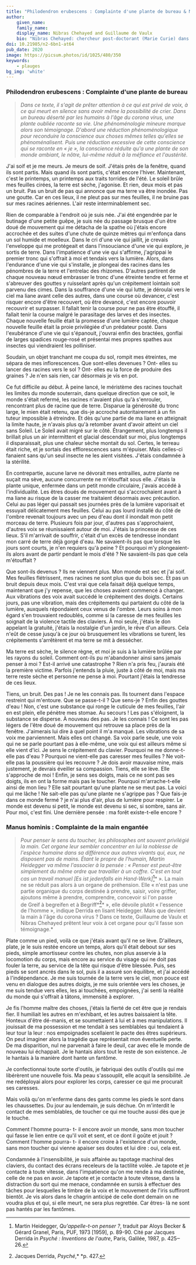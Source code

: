 ```yaml
---
title: "Philodendron erubescens : Complainte d'une plante de bureau & Manus hominis : Complainte de la main engantée"
author:
    given_name: 
    family_name: 
    display_name: Nibras Chehayed and Guillaume de Vaulx
    bio: "Nibras Chehayed: chercheur post-doctorant (Marie Curie) dans le domaine de la philosophie contemporaine, rattaché au CERILAC (Université de Paris) et à l’Institut français du Proche-Orient (CNRS). Il est l’auteur du Corps aux fils de l’écriture aux éditions Classiques Garnier. Nibras Chehayed is a post-doctoral researcher in contemporary philosophy, affiliated with the CERILAC (University of Paris) and the French Institute of the Near East. He is the author of Le Corps aux fils de l'écriture: Nietzsche après Derrida (Classiques Garnier). Guillaume de Vaulx is a philosopher, attached presently as researcher at the French Institute for the Near-East in Beirut. His principal field of research is classical Arabic philosophy, especially philosophy from the 9th and 10th century, and the history of zoology in Arabic language."
doi: 10.21985/n2-6bn1-at64
pub_date: 2020
image: https://picsum.photos/id/1025/480/350
keywords:
    - plauges
bg_img: 'white'
---
```


### Philodendron erubescens : Complainte d'une plante de bureau

> *Dans ce texte, il s'agit de prêter attention à ce qui est privé de voix, à ce qui meurt en silence sans avoir même la possibilité de crier. Dans un bureau déserté par les humains à l'âge du corona virus, une plante oubliée raconte sa vie. Une phénoménologie mineure marque alors son témoignage. D'abord une réduction phénoménologique pour reconduire la conscience aux choses mêmes telles qu'elles se phénoménalisent. Puis une réduction excessive de cette conscience qui se raconte en « je », la conscience réduite qu'a une plante de son monde ambiant, le nôtre, lui-même réduit à la méfiance et l'austérité.*

J'ai soif et je me meurs. Je meurs de soif. J'étais près de la fenêtre, quand ils sont partis. Mais quand ils sont partis, c'était encore l'hiver. Maintenant, c'est le printemps, un printemps aux traits torrides de l'été. Le soleil brûle mes feuilles cirées, la terre est sèche, j'agonise. Et rien, deux mois et pas un bruit. Pas un bruit de pas qui annonce que ma terre va être inondée. Pas une goutte. Car en ces lieux, il ne pleut pas sur mes feuilles, il ne bruine pas sur mes racines aériennes. L'air reste interminablement sec.

Rien de comparable à l'endroit où je suis née. J'ai été engendrée par le butinage d'une petite guêpe, je suis née du passage brusque d'un être doué de mouvement qui me détacha de la spathe où j'étais encore accrochée et des suites d'une chute de quinze mètres qui m'enfonça dans un sol humide et moelleux. Dans le cri d'une vie qui jaillit, je crevais l'enveloppe qui me protégeait et dans l'insouciance d'une vie qui explore, je sortis de terre. Dans l'impatience d'une vie qui s'affirme, j'agrippai le premier tronc qui s'offrait à moi et tendais vers la lumière. Alors, dans l'endurance d'une vie qui s'installe, je plongeai des racines dans les pénombres de la terre et l'entrelac des rhizomes. D'autres partirent de chaque nouveau nœud embrasser le tronc d'une étreinte tendre et ferme et s'abreuver des gouttes y ruisselant après qu'un crépitement lointain soit parvenu des cimes. Dans la souffrance d'une vie qui lutte, je déroulai vers le ciel ma liane avant celle des autres, dans une course où devancer, c'est risquer encore d'être recouvert, où être devancé, c'est encore pouvoir recouvrir et surpasser. Il fallait tenir la course pour ne pas être étouffé, il fallait tenir la course malgré le parasitage des larves et des insectes. Chaque nouvelle feuille était la promesse d'une lumière captée, chaque nouvelle feuille était la proie privilégiée d'un prédateur posté. Dans l'exubérance d'une vie qui s'épanouit, j'ouvrai enfin des bractées, gonflai de larges spadices rouge-rosé et présentai mes propres spathes aux insectes qui viendraient les polliniser.

Soudain, un objet tranchant me coupa du sol, rompit mes étreintes, me sépara de mes inflorescences. Que sont-elles devenues ? Ont- elles su lancer des racines vers le sol ? Ont- elles eu la force de produire des graines ? Je n'en sais rien, car désormais je vis en pot.

Ce fut difficile au début. À peine lancé, le méristème des racines touchait les limites du monde souterrain, dans quelque direction que ce soit, le monde s'était refermé, les racines n'avaient plus qu'à s'enrouler, rencontrant plus de racine que de terre. Disparue la générosité du tronc large, le mien était retenu, que dis-je accroché autoritairement à un fin tuteur impossible à étreindre. Et dès qu'une partie de ma liane en atteignait la limite haute, je n'avais plus qu'à retomber avant d'avoir atteint un ciel sans Soleil. Le Soleil avait migré sur le côté. Étrangement, plus longtemps il brillait plus un air intermittent et glacial descendait sur moi, plus longtemps il disparaissait, plus une chaleur sèche montait du sol. Certes, le terreau était riche, et je sortais des efflorescences sans m'épuiser. Mais celles-ci fanaient sans qu'un seul insecte ne les aient visitées. J'étais condamnée à la stérilité.

En contrepartie, aucune larve ne dévorait mes entrailles, autre plante ne suçait ma sève, aucune concurrente ne m'étouffait sous elle. J'étais la plante unique, enfermée dans un petit monde circulaire, j'avais accédé à l'individualité. Les êtres doués de mouvement qui s'accrochaient avant à ma liane au risque de la casser me traitaient désormais avec précaution. Celui au pas léger qui passait ses journées près de la lumière vaporisait et essuyait délicatement mes feuilles. Celui au pas lourd installé du côté de l'ombre revenait toujours avec un peu d'eau dont il inondait mon petit morceau de terre. Plusieurs fois par jour, d'autres pas s'approchaient, d'autres voix se réunissaient autour de moi. J'étais la princesse de ces lieux. S'il m'arrivait de souffrir, c'était d'un excès de tendresse inondant mon carré de terre déjà gorgé d'eau. Ne savaient-ils pas que lorsque les jours sont courts, je n'en requiers qu'à peine ? Et pourquoi m'y plongeaient-ils alors avant de partir pendant le mois d'été ? Ne savaient-ils pas que cela m'étouffait ?

Que sont-ils devenus ? Ils ne viennent plus. Mon monde est sec et j'ai soif. Mes feuilles flétrissent, mes racines ne sont plus que du bois sec. Et pas un bruit depuis deux mois. C'est vrai que cela faisait déjà quelque temps, maintenant que j'y repense, que les choses avaient commencé à changer. Aux vibrations des voix avait succédé le crépitement des doigts. Certains jours, pas une vibration, mais des crépitements qui partaient du côté de la lumière, auxquels répondaient ceux venus de l'ombre. Leurs soins à mon égard s'en trouvaient redoublés, comme si la caresse de mes feuilles les soignait de la violence tactile des claviers. À moi seule, j'étais le don appelant la gratuité, j'étais la nostalgie d'un jardin, le rêve d'un ailleurs. Cela n'eût de cesse jusqu'à ce jour où brusquement les vibrations se turent, les crépitements s'arrêtèrent et ma terre se mit à dessécher.

Ma terre est sèche, le silence règne, et moi je suis à la lumière brûlée par les rayons du soleil. Comment ont-ils pu m'abandonner ainsi sans jamais penser à moi ? Est-il arrivé une catastrophe ? Rien n'a pris feu, j'aurais été la première victime. Parfois j'entends la pluie, juste à côté de moi, mais ma terre reste sèche et personne ne pense à moi. Pourtant j'étais la tendresse de ces lieux.

Tiens, un bruit. Des pas ! Je ne les connais pas. Ils tournent dans l'espace restreint qui m'entoure. Que se passe-t-il ? Que sens-je ? Enfin des gouttes d'eau ! Non, c'est une substance qui ronge le cuticule de mes feuilles, l'air en est plein, elle pénètre mes stomae. Au secours ! Les pas s'éloignent, la substance se disperse. À nouveau des pas. Je les connais ! Ce sont les pas légers de l'être doué de mouvement qui retrouve sa place près de la fenêtre. J'aimerais lui dire à quel point il m'a manqué. Les vibrations de sa voix me parviennent. Mais elles ont changé. Sa voix parle seule, une voix qui ne se parle pourtant pas à elle-même, une voix qui est ailleurs même si elle vient d'ici. Je sens le crépitement du clavier. Pourquoi ne me donne-t-elle pas d'eau ? Pourquoi ne vient-elle pas caresser mes feuilles ? Ne voit-elle pas la poussière qui les recouvre ? Je dois avoir mauvaise mine, mais justement, je devrais éveiller sa compassion. Tiens, elle se lève. Elle s'approche de moi ! Enfin, je sens ses doigts, mais ce ne sont pas ses doigts, ils en ont la forme mais pas le toucher. Pourquoi m'arrache-t-elle ainsi de mon lieu ? Elle sait pourtant qu'une plante ne se meut pas. La voici qui me lâche ! Ne sait-elle pas qu'une plante ne s'agrippe pas ? Que fais-je dans ce monde fermé ? je n'ai plus d'air, plus de lumière pour respirer. Le monde est devenu si petit, le monde est devenu si sec, si sombre, sans air. Pour moi, c'est fini. Une dernière pensée : ma forêt existe-t-elle encore ?

### Manus hominis : Complainte de la main engantée

> *Pour penser le sens du toucher, les philosophes ont souvent privilégié la main. Cet organe leur sembler concentrer en lui la noblesse de l'espèce humaine dans sa différence aux autres vivants qui, eux, ne disposent pas de mains. Étant le propre de l'humain, Martin Heidegger va même l'associer à la pensée : « Penser est peut-être simplement du même ordre que travailler à un coffre. C'est en tout cas un travail manuel \[Es ist jedenfalls ein Hand-Werk\]*[^1]* ». La main ne se réduit pas alors à un organe de préhension. Elle « n'est pas une partie organique du corps destinée à prendre, saisir, voire griffer, ajoutons même à prendre, comprendre, concevoir si l'on passe de Greif à begreifen et à Begriff*[^2]* », elle dévoile plutôt « l'essence de l'homme », indique Derrida en lisant Heidegger. Mais que devient la main à l'âge du corona virus ? Dans ce texte, Guillaume de Vaulx et Nibras Chehayed prêtent leur voix à cet organe pour qu'il fasse son témoignage.*

Plate comme un pied, voilà ce que j'étais avant qu'il ne se lève. D'ailleurs, plate, je le suis restée encore un temps, alors qu'il était debout sur ses pieds, simple amortisseur contre les chutes, non plus asservie à la locomotion du corps, mais encore au service du visage qui ne doit pas fouler la terre, au service de la tête qui risque d'être blessée. Puis, ses pieds se sont ancrés dans le sol, puis il a assuré son équilibre, et j'ai accédé à l'indépendance. Je me suis tournée de la terre vers le ciel, mon pouce est venu en dialogue des autres doigts, je me suis orientée vers les choses, je me suis tendue vers elles, les ai touchées, empoignées, j'ai senti la réalité du monde qui s'offrait à tâtons, immensité à explorer.

Je fis l'homme maître des choses, j'étais la fierté de cet être que je rendais fier. Il humiliait les autres en m'exhibant, et les autres baissaient la tête. Honteux d'être dé-manis, et se soumettaient à lui et à mes manipulations. Il jouissait de ma possession et me tendait à ses semblables qui tendaient à leur tour la leur : nos empoignades scellaient le pacte des êtres supérieurs. On peut imaginer alors la tragédie que représentait mon éventuelle perte. De ma disparition, nul ne parvenait à faire le deuil, car avec elle le monde de nouveau lui échappait. Je le hantais alors tout le reste de son existence. Je le hantais à la manière dont hante un fantôme.

Je confectionnai toute sorte d'outils, je fabriquai des outils d'outils qui me libérèrent une nouvelle fois. Ma peau s'assouplit, elle acquit la sensibilité. Je me redéployai alors pour explorer les corps, caresser ce qui me procurait ses caresses.

Mais voilà qu'on m'enferme dans des gants comme les pieds le sont dans les chaussettes. Du jour au lendemain, je suis déchue. On m'interdit le contact de mes semblables, de toucher ce qui me touche aussi dès que je le touche.

Comment l'homme pourra- t- il encore avoir un monde, sans mon toucher qui fasse le lien entre ce qu'il voit et sent, et ce dont il goûte et jouit ? Comment l'homme pourra- t- il encore croire à l'existence d'un monde, sans mon toucher qui vienne apaiser ses doutes et lui dire : oui, cela est.

Condamnée à l'insensibilité, je suis affairée au tapotage machinal des claviers, du contact des écrans receleurs de la tactilité volée. Je tapote et je contacte à toute vitesse, dans l'impatience qu'on me rende à ma destinée, celle de ne pas en avoir. Je tapote et je contacte à toute vitesse, dans la distraction du sort qui me menace, condamnée en sursis à effectuer des tâches pour lesquelles le timbre de la voix et le mouvement de l'iris suffiront bientôt. Je vis alors dans le chagrin anticipé de celle dont demain on ne voudra plus et qui, si elle meurt, ne sera plus regrettée. Car êtres- là ne sont pas hantés par les fantômes.

[^1]: Martin Heidegger, *Qu'appelle-t-on penser* *?*, traduit par Aloys Becker & Gérard Granel, Paris, PUF, 1973 \[1959\], p. 89-90. Cité par Jacques Derrida in *Psyché* *: Inventions de l'autre*, Paris, Galilée, 1987, p. 425‒26.

[^2]: Jacques Derrida, *Psyché*,* *p. 427.
